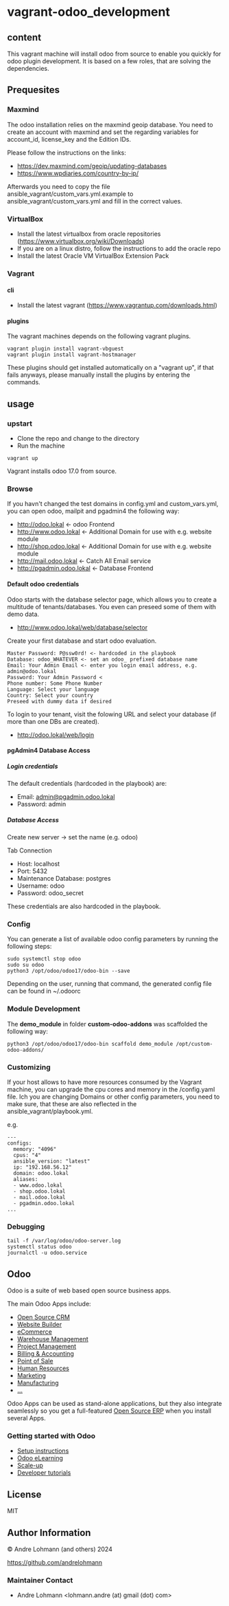 # vagrant-odoo_development

## content

This vagrant machine will install odoo from source to enable you quickly for odoo plugin development. It is based on a few roles, that are solving the dependencies.

## Prequesites

### Maxmind

The odoo installation relies on the maxmind geoip database. You need to create an account with maxmind and set the regarding variables for account_id, license_key and the Edition IDs.

Please follow the instructions on the links:

* https://dev.maxmind.com/geoip/updating-databases
* https://www.wpdiaries.com/country-by-ip/

Afterwards you need to copy the file ansible_vagrant/custom_vars.yml.example to ansible_vagrant/custom_vars.yml and fill in the correct values.

### VirtualBox

* Install the latest virtualbox from oracle repositories (https://www.virtualbox.org/wiki/Downloads)
* If you are on a linux distro, follow the instructions to add the oracle repo
* Install the latest Oracle VM VirtualBox Extension Pack

### Vagrant

#### cli

* Install the latest vagrant (https://www.vagrantup.com/downloads.html)

#### plugins

The vagrant machines depends on the following vagrant plugins.

```
vagrant plugin install vagrant-vbguest
vagrant plugin install vagrant-hostmanager
```

These plugins should get installed automatically on a "vagrant up", if that fails anyways, please manually install the plugins by entering the commands.

## usage

### upstart

* Clone the repo and change to the directory
* Run the machine

```
vagrant up
```

Vagrant installs odoo 17.0 from source.

### Browse

If you havn't changed the test domains in config.yml and custom_vars.yml, you can open odoo, mailpit and pgadmin4 the following way:

* http://odoo.lokal <- odoo Frontend
* http://www.odoo.lokal <- Additional Domain for use with e.g. website module
* http://shop.odoo.lokal <- Additional Domain for use with e.g. website module
* http://mail.odoo.lokal <- Catch All Email service
* http://pgadmin.odoo.lokal <- Database Frontend

#### Default odoo credentials

Odoo starts with the database selector page, which allows you to create a multitude of tenants/databases. You even can preseed some of them with demo data.

* http://www.odoo.lokal/web/database/selector

Create your first database and start odoo evaluation.

```
Master Password: P@ssw0rd! <- hardcoded in the playbook
Database: odoo_WHATEVER <- set an odoo_ prefixed database name
Email: Your Admin Email <- enter you login email address, e.g. admin@odoo.lokal
Password: Your Admin Password <
Phone number: Some Phone Number
Language: Select your language
Country: Select your country
Preseed with dummy data if desired
```

To login to your tenant, visit the folowing URL and select your database (if more than one DBs are created).

* http://odoo.lokal/web/login

#### pgAdmin4 Database Access

##### Login credentials

The default credentials (hardcoded in the playbook) are:

* Email: admin@pgadmin.odoo.lokal
* Password: admin

##### Database Access

Create new server -> set the name (e.g. odoo)

Tab Connection

* Host: localhost
* Port: 5432
* Maintenance Database: postgres
* Username: odoo
* Password: odoo_secret

These credentials are also hardcoded in the playbook.

### Config

You can generate a list of available odoo config parameters by running the following steps:

```
sudo systemctl stop odoo
sudo su odoo
python3 /opt/odoo/odoo17/odoo-bin --save
```

Depending on the user, running that command, the generated config file can be found in ~/.odoorc

### Module Development

The **demo_module** in folder **custom-odoo-addons** was scaffolded the following way:

```
python3 /opt/odoo/odoo17/odoo-bin scaffold demo_module /opt/custom-odoo-addons/
```

### Customizing

If your host allows to have more resources consumed by the Vagrant machine, you can upgrade the cpu cores and memory in the /config.yaml file. Ich you are changing Domains or other config parameters, you need to make sure, that these are also reflected in the ansible_vagrant/playbook.yml.

e.g.

```
---
configs:
  memory: "4096"
  cpus: "4"
  ansible_version: "latest"
  ip: "192.168.56.12"
  domain: odoo.lokal
  aliases:
  - www.odoo.lokal
  - shop.odoo.lokal
  - mail.odoo.lokal
  - pgadmin.odoo.lokal
...
```

### Debugging

```
tail -f /var/log/odoo/odoo-server.log
systemctl status odoo
journalctl -u odoo.service
```

## Odoo

Odoo is a suite of web based open source business apps.

The main Odoo Apps include:
* [Open Source CRM](https://www.odoo.com/page/crm)
* [Website Builder](https://www.odoo.com/page/website-builder)
* [eCommerce](https://www.odoo.com/page/e-commerce)
* [Warehouse Management](https://www.odoo.com/page/warehouse)
* [Project Management](https://www.odoo.com/page/project-management)
* [Billing & Accounting](https://www.odoo.com/page/accounting)
* [Point of Sale](https://www.odoo.com/page/point-of-sale)
* [Human Resources](https://www.odoo.com/page/employees)
* [Marketing](https://www.odoo.com/page/lead-automation)
* [Manufacturing](https://www.odoo.com/page/manufacturing)
* [...](https://www.odoo.com/#apps)

Odoo Apps can be used as stand-alone applications, but they also integrate seamlessly so you get a full-featured [Open Source ERP](https://www.odoo.com) when you install several Apps.

### Getting started with Odoo

* [Setup instructions](https://www.odoo.com/documentation/17.0/administration/install/source.html)
* [Odoo eLearning](https://www.odoo.com/slides)
* [Scale-up](https://www.odoo.com/page/scale-up-business-game)
* [Developer tutorials](https://www.odoo.com/documentation/17.0/developer/tutorials/getting_started.html)

## License

MIT

## Author Information

&copy; Andre Lohmann (and others) 2024

https://github.com/andrelohmann

### Maintainer Contact

* Andre Lohmann
  <lohmann.andre (at) gmail (dot) com>
